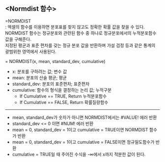 ## <Normdist 함수>

=NORMDIST<br>
: 엑셀의 함수를 이용하면 분포표를 찾지 않고도 정확한 확률 값을 찾을 수 있다.<br> 
NORMDIST 함수는 정규분포와 관련된 함수 중 하나로 정규분포에서의 누적분포함수 값을 구해준다.<br>
지정된 평균과 표준 편차를 갖는 정규 분포 값을 반환하며 가설 검정 등과 같은 통계의 광범위한 영역에서 사용된다.<br>

= NORMDIST(x, mean, standard_dev, cumulative)<br>

* x: 분포를 구하려는 값; 변수 값
* mean: 분포의 산술 평균; 평균
* standard_dev: 분포의 표준편차; 표준편차
* cumulative: 함수의 형식을 결정하는 논리 값; 누적구분
     - If Cumulative == TRUE, Return 누적분포함수 
     - If Cumulative == FALSE, Return 확률질량함수
-------------
* mean, standard_dev가 숫자가 아니면 NORMDIST에서는 #VALUE! 에러 반환
* standard_dev <= 0 이면 #NUM! 에러 반환
* mean = 0, standard_dev = 1이고 cumulative = TRUE이면 NORMDIST 함수가 반환
* mean = 0, standard_dev = 1이고 cumulative = FALSE이면 정규밀도함수가 반환
* cumulative = TRUE일 때 주어진 수식을 -∞에서 x까지 적분한 값이 된다.

